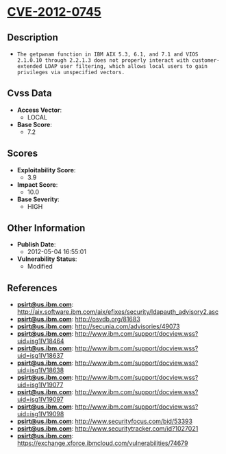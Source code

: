 
# [CVE-2012-0745](http://aix.software.ibm.com/aix/efixes/security/ldapauth_advisory2.asc)

## Description

- `The getpwnam function in IBM AIX 5.3, 6.1, and 7.1 and VIOS 2.1.0.10 through 2.2.1.3 does not properly interact with customer-extended LDAP user filtering, which allows local users to gain privileges via unspecified vectors.`

## Cvss Data

- **Access Vector**:
  - LOCAL
- **Base Score**:
  - 7.2

## Scores

- **Exploitability Score**:
  - 3.9
- **Impact Score**:
  - 10.0
- **Base Severity**:
  - HIGH

## Other Information

- **Publish Date**:
  - 2012-05-04 16:55:01
- **Vulnerability Status**:
  - Modified

## References

- **psirt@us.ibm.com**: http://aix.software.ibm.com/aix/efixes/security/ldapauth_advisory2.asc
- **psirt@us.ibm.com**: http://osvdb.org/81683
- **psirt@us.ibm.com**: http://secunia.com/advisories/49073
- **psirt@us.ibm.com**: http://www.ibm.com/support/docview.wss?uid=isg1IV18464
- **psirt@us.ibm.com**: http://www.ibm.com/support/docview.wss?uid=isg1IV18637
- **psirt@us.ibm.com**: http://www.ibm.com/support/docview.wss?uid=isg1IV18638
- **psirt@us.ibm.com**: http://www.ibm.com/support/docview.wss?uid=isg1IV19077
- **psirt@us.ibm.com**: http://www.ibm.com/support/docview.wss?uid=isg1IV19097
- **psirt@us.ibm.com**: http://www.ibm.com/support/docview.wss?uid=isg1IV19098
- **psirt@us.ibm.com**: http://www.securityfocus.com/bid/53393
- **psirt@us.ibm.com**: http://www.securitytracker.com/id?1027021
- **psirt@us.ibm.com**: https://exchange.xforce.ibmcloud.com/vulnerabilities/74679
